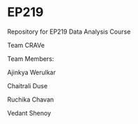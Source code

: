 # EP219
Repository for EP219 Data Analysis Course

Team CRAVe

Team Members:

  Ajinkya Werulkar 
  
  Chaitrali Duse
  
  Ruchika Chavan
  
  Vedant Shenoy
